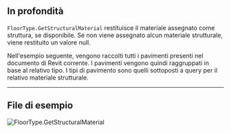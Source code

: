 ## In profondità
`FloorType.GetStructuralMaterial` restituisce il materiale assegnato come struttura, se disponibile. Se non viene assegnato alcun materiale strutturale, viene restituito un valore null.

Nell'esempio seguente, vengono raccolti tutti i pavimenti presenti nel documento di Revit corrente. I pavimenti vengono quindi raggruppati in base al relativo tipo. I tipi di pavimento sono quelli sottoposti a query per il relativo materiale strutturale.
___
## File di esempio

![FloorType.GetStructuralMaterial](./Revit.Elements.FloorType.GetStructuralMaterial_img.jpg)
